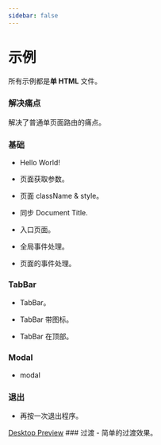 ```yaml
---
sidebar: false
---
```

# 示例

<!-- ## Simple Single HTML -->
所有示例都是**单 HTML** 文件。

### 解决痛点
解决了普通单页面路由的痛点。
<source-preview name="quick-example" />

### 基础

- Hello World!
  <source-preview name="two-pages" />

- 页面获取参数。
  <source-preview name="page-get-query" />

- 页面 className & style。
  <source-preview name="class-name" />

- 同步 Document Title.
  <source-preview name="synchronize-document-title" />

- 入口页面。
  <source-preview name="entry-page" />

- 全局事件处理。
  <source-preview name="global-event-handing" />

- 页面的事件处理。
  <source-preview name="page-event-handing" />

### TabBar
- TabBar。
  <source-preview name="tabbar" />

- TabBar 带图标。
  <source-preview name="tabbar-with-icon" />

- TabBar 在顶部。
  <source-preview name="tabbar-position-top" />

### Modal
- modal
<source-preview name="modal" />

### 退出
- 再按一次退出程序。
<source-preview name="press-back-again-to-exit" />
<a href="/history-navigation-vue/examples/desktop_jump_to_exit_demo.html" target="_blank" rel="noopener noreferrer">Desktop Preview<span class="open_new_win_icon"></span></a>
### 过渡
- 简单的过渡效果。
  <source-preview name="transition-simple" />